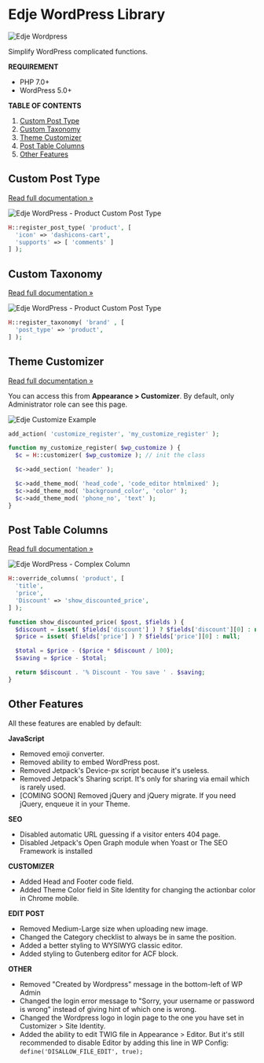 # Edje WordPress Library

![Edje Wordpress](https://cdn.setyono.net/edge/wp-edge.jpg)

Simplify WordPress complicated functions.

**REQUIREMENT**

- PHP 7.0+
- WordPress 5.0+

**TABLE OF CONTENTS**

1. [Custom Post Type](#custom-post-type)
1. [Custom Taxonomy](#custom-taxonomy)
1. [Theme Customizer](#theme-customizer)
1. [Post Table Columns](#post-table-columns)
1. [Other Features](#other-features)

## Custom Post Type

[Read full documentation »](https://github.com/hrsetyono/edje-wp-library/wiki/Custom-Post-Type)

![Edje WordPress - Product Custom Post Type](https://cdn.setyono.net/edjewp/cpt-product.jpg)

```php
H::register_post_type( 'product', [
  'icon' => 'dashicons-cart',
  'supports' => [ 'comments' ]
] );
```

## Custom Taxonomy

[Read full documentation »](https://github.com/hrsetyono/edje-wp-library/wiki/Custom-Taxonomy)

![Edje WordPress - Product Custom Post Type](https://cdn.setyono.net/edjewp/cpt-product.jpg)

```php
H::register_taxonomy( 'brand' , [
  'post_type' => 'product',
] );
```


## Theme Customizer

[Read full documentation »](https://github.com/hrsetyono/edje-wp-library/wiki/Customizer)

You can access this from **Appearance > Customizer**. By default, only Administrator role can see this page.

![Edje Customize Example](https://cdn.setyono.net/edjewp/cust-sample-header.jpg)

```php
add_action( 'customize_register', 'my_customize_register' );

function my_customize_register( $wp_customize ) {
  $c = H::customizer( $wp_customize ); // init the class

  $c->add_section( 'header' );

  $c->add_theme_mod( 'head_code', 'code_editor htmlmixed' );
  $c->add_theme_mod( 'background_color', 'color' );
  $c->add_theme_mod( 'phone_no', 'text' );
}
```

## Post Table Columns

[Read full documentation »](https://github.com/hrsetyono/edje-wp-library/wiki/Table-Columns)

![Edje WordPress - Complex Column](https://cdn.setyono.net/edjewp/cpt-column.jpg)

```php
H::override_columns( 'product', [
  'title',
  'price',
  'Discount' => 'show_discounted_price',
] );

function show_discounted_price( $post, $fields ) { 
  $discount = isset( $fields['discount'] ) ? $fields['discount'][0] : null;
  $price = isset( $fields['price'] ) ? $fields['price'][0] : null;

  $total = $price - ($price * $discount / 100);
  $saving = $price - $total;

  return $discount . '% Discount - You save ' . $saving;
}
```

## Other Features

All these features are enabled by default:

**JavaScript**

- Removed emoji converter.
- Removed ability to embed WordPress post.
- Removed Jetpack's Device-px script because it's useless.
- Removed Jetpack's Sharing script. It's only for sharing via email which is rarely used.
- [COMING SOON] Removed jQuery and jQuery migrate. If you need jQuery, enqueue it in your Theme.

**SEO**

- Disabled automatic URL guessing if a visitor enters 404 page.
- Disabled Jetpack's Open Graph module when Yoast or The SEO Framework is installed

**CUSTOMIZER**

- Added Head and Footer code field.
- Added Theme Color field in Site Identity for changing the actionbar color in Chrome mobile.

**EDIT POST**

- Removed Medium-Large size when uploading new image.
- Changed the Category checklist to always be in same the position.
- Added a better styling to WYSIWYG classic editor.
- Added styling to Gutenberg editor for ACF block.

**OTHER**

- Removed "Created by Wordpress" message in the bottom-left of WP Admin
- Changed the login error message to "Sorry, your username or password is wrong" instead of giving hint of which one is wrong.
- Changed the Wordpress logo in login page to the one you have set in Customizer > Site Identity.
- Added the ability to edit TWIG file in Appearance > Editor. But it's still recommended to disable Editor by adding this line in WP Config: `define('DISALLOW_FILE_EDIT', true);`